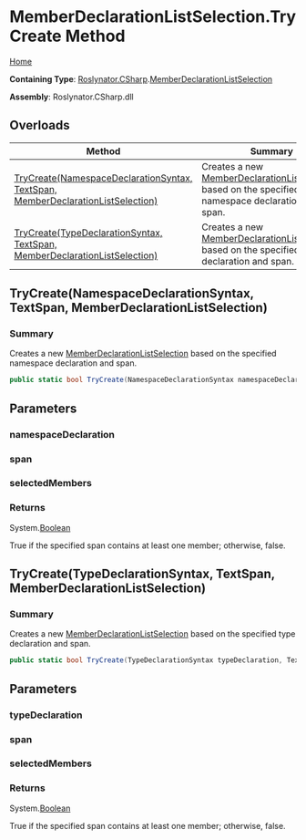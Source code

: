 # MemberDeclarationListSelection\.TryCreate Method

[Home](../../../../README.md)

**Containing Type**: [Roslynator.CSharp](../../README.md)\.[MemberDeclarationListSelection](../README.md)

**Assembly**: Roslynator\.CSharp\.dll

## Overloads

| Method | Summary |
| ------ | ------- |
| [TryCreate(NamespaceDeclarationSyntax, TextSpan, MemberDeclarationListSelection)](#Roslynator_CSharp_MemberDeclarationListSelection_TryCreate_Microsoft_CodeAnalysis_CSharp_Syntax_NamespaceDeclarationSyntax_Microsoft_CodeAnalysis_Text_TextSpan_Roslynator_CSharp_MemberDeclarationListSelection__) | Creates a new [MemberDeclarationListSelection](../README.md) based on the specified namespace declaration and span\. |
| [TryCreate(TypeDeclarationSyntax, TextSpan, MemberDeclarationListSelection)](#Roslynator_CSharp_MemberDeclarationListSelection_TryCreate_Microsoft_CodeAnalysis_CSharp_Syntax_TypeDeclarationSyntax_Microsoft_CodeAnalysis_Text_TextSpan_Roslynator_CSharp_MemberDeclarationListSelection__) | Creates a new [MemberDeclarationListSelection](../README.md) based on the specified type declaration and span\. |

## TryCreate\(NamespaceDeclarationSyntax, TextSpan, MemberDeclarationListSelection\)<a name="Roslynator_CSharp_MemberDeclarationListSelection_TryCreate_Microsoft_CodeAnalysis_CSharp_Syntax_NamespaceDeclarationSyntax_Microsoft_CodeAnalysis_Text_TextSpan_Roslynator_CSharp_MemberDeclarationListSelection__"></a>

### Summary

Creates a new [MemberDeclarationListSelection](../README.md) based on the specified namespace declaration and span\.

```csharp
public static bool TryCreate(NamespaceDeclarationSyntax namespaceDeclaration, TextSpan span, out MemberDeclarationListSelection selectedMembers)
```

## Parameters

### namespaceDeclaration





### span





### selectedMembers





### Returns

System\.[Boolean](https://docs.microsoft.com/en-us/dotnet/api/system.boolean)

True if the specified span contains at least one member; otherwise, false\.

## TryCreate\(TypeDeclarationSyntax, TextSpan, MemberDeclarationListSelection\)<a name="Roslynator_CSharp_MemberDeclarationListSelection_TryCreate_Microsoft_CodeAnalysis_CSharp_Syntax_TypeDeclarationSyntax_Microsoft_CodeAnalysis_Text_TextSpan_Roslynator_CSharp_MemberDeclarationListSelection__"></a>

### Summary

Creates a new [MemberDeclarationListSelection](../README.md) based on the specified type declaration and span\.

```csharp
public static bool TryCreate(TypeDeclarationSyntax typeDeclaration, TextSpan span, out MemberDeclarationListSelection selectedMembers)
```

## Parameters

### typeDeclaration





### span





### selectedMembers





### Returns

System\.[Boolean](https://docs.microsoft.com/en-us/dotnet/api/system.boolean)

True if the specified span contains at least one member; otherwise, false\.